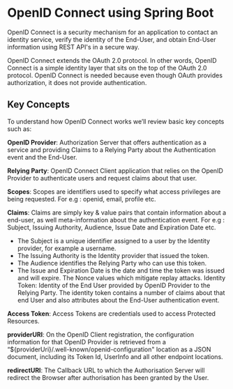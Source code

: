 # OpenID Connect using Spring Boot

OpenID Connect is a security mechanism for an application to contact an identity service, verify the identity of the End-User, and obtain End-User information using REST API's in a secure way.

OpenID Connect extends the OAuth 2.0 protocol. In other words, OpenID Connect is a simple identity layer that sits on the top of the OAuth 2.0 protocol. OpenID Connect is needed because even though OAuth provides authorization, it does not provide authentication.

## Key Concepts

To understand how OpenID Connect works we’ll review basic key concepts such as:

**OpenID Provider**: Authorization Server that offers authentication as a service and providing Claims to a Relying Party about the Authentication event and the End-User.

**Relying Party**: OpenID Connect Client application that relies on the OpenID Provider to authenticate users and request claims about that user.

**Scopes**: Scopes are identifiers used to specify what access privileges are being requested. For e.g : openid, email, profile etc.

**Claims**: Claims are simply key & value pairs that contain information about a end-user, as well meta-information about the authentication event. For e.g : Subject, Issuing Authority, Audience, Issue Date and Expiration Date etc.

- The Subject is a unique identifier assigned to a user by the Identity provider, for example a username.
- The Issuing Authority is the Identity provider that issued the token.
- The Audience identifies the Relying Party who can use this token.
- The Issue and Expiration Date is the date and time the token was issued and will expire.
The Nonce values which mitigate replay attacks.
Identity Token:  Identity of the End User provided by OpenID Provider to the Relying Party. The identity token contains a number of claims about that end User and also attributes about the End-User authentication event.

**Access Token**:  Access Tokens are credentials used to access Protected Resources.

**providerURI**: On the OpenID Client registration, the configuration information for that OpenID Provider is retrieved from a “${providerUri}/.well-known/openid-configuration" location as a JSON document, including its Token Id, UserInfo and all other endpoint locations.

**redirectURI**: The Callback URL to which the Authorisation Server will redirect the Browser after authorisation has been granted by the User.


